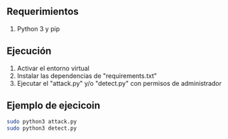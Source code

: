 ## Requerimientos

1. Python 3 y pip

## Ejecución
1. Activar el entorno virtual
2. Instalar las dependencias de "requirements.txt"
3. Ejecutar el "attack.py" y/o "detect.py" con permisos de administrador 

## Ejemplo de ejecicoin
```bash
sudo python3 attack.py
sudo python3 detect.py
```